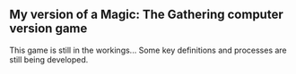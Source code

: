 <h2> My version of a Magic: The Gathering computer version game </h2>

This game is still in the workings...
Some key definitions and processes are still being developed.